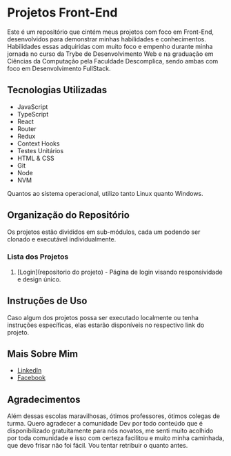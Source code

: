 # Projetos Front-End

Este é um repositório que cintém meus projetos com foco em Front-End, desenvolvidos para demonstrar minhas habilidades e conhecimentos.
Habilidades essas adquiridas com muito foco e empenho durante minha jornada no curso da Trybe de Desenvolvimento Web e na graduação em Ciências da Computação pela Faculdade Descomplica,
sendo ambas com foco em Desenvolvimento FullStack.

## Tecnologias Utilizadas

* JavaScript
* TypeScript
* React
* Router
* Redux
* Context Hooks
* Testes Unitários
* HTML & CSS
* Git
* Node
* NVM

Quantos ao sistema operacional, utilizo tanto Linux quanto Windows.

## Organização do Repositório

Os projetos estão divididos em sub-módulos, cada um podendo ser clonado e executável individualmente.

### Lista dos Projetos

1. [Login](repositorio do projeto) - Página de login visando responsividade e design único.

## Instruções de Uso

Caso algum dos projetos possa ser executado localmente ou tenha instruções específicas, elas estarão disponíveis no respectivo link do projeto.

## Mais Sobre Mim

* [LinkedIn](https://www.linkedin.com/in/carlos0010/)
* [Facebook](https://www.facebook.com/kaducorinthiano)


## Agradecimentos

Além dessas escolas maravilhosas, ótimos professores, ótimos colegas de turma. Quero agradecer a comunidade Dev por todo conteúdo que é disponibilizado gratuitamente para nós novatos, 
me senti muito acolhido por toda comunidade e isso com certeza facilitou e muito minha caminhada, que devo frisar não foi fácil. Vou tentar retribuir o quanto antes.
